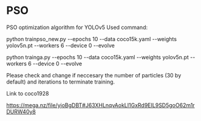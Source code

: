 # PSO
PSO optimization algorithm for YOLOv5
Used command:


python trainpso_new.py  --epochs 10 --data coco15k.yaml --weights yolov5n.pt --workers 6 --device 0 --evolve


python trainga.py  --epochs 10 --data coco15k.yaml --weights yolov5n.pt --workers 6 --device 0 --evolve

Please check and change if neccesary the number of particles (30 by default) and iterations to terminate training.

Link to coco1928

https://mega.nz/file/yjoBgDBT#J63XHLnqvAokLI1GxRd9EIL9SD5goO62m1rDURW40y8
